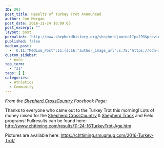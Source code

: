 ```yaml
---
ID: 293
post_title: Results of Turkey Trot Announced
author: Jon Morgan
post_date: 2016-11-24 18:09:05
post_excerpt: ""
layout: post
permalink: 'http://www.shepherdhistory.org/shepherdjournal?p=293&preview=true&preview_id=293'
published: false
medium_post:
  - 'O:11:"Medium_Post":11:{s:16:"author_image_url";s:75:"https://cdn-images-1.medium.com/fit/c/200/200/1*SqJTY-3vzTSKsiqc5-cV_A.jpeg";s:10:"author_url";s:28:"https://medium.com/@morga2ja";s:11:"byline_name";N;s:12:"byline_email";N;s:10:"cross_link";s:2:"no";s:2:"id";s:12:"90a57bf08604";s:21:"follower_notification";s:2:"no";s:7:"license";s:19:"all-rights-reserved";s:14:"publication_id";s:12:"f45ad4d6ec92";s:6:"status";s:5:"draft";s:3:"url";s:41:"https://medium.com/@morga2ja/90a57bf08604";}'
custom_sidebar:
  - none
top_term:
  - "31"
tags: [ ]
categories:
  - Athletics
  - Community
---
```

*From the *[*_Shepherd CrossCountry_*](https://www.facebook.com/shepherd.crosscountry)* Facebook Page:*

Thanks to everyone who came out to the Turkey Trot this morning! Lots of money raised for the [Shepherd CrossCountry](https://www.facebook.com/shepherd.crosscountry) & [Shepherd Track](https://www.facebook.com/shepherd.track) and Field programs! Fullresults can be found here: http://www.chttiming.com/results/11-24-16TurkeyTrot-Age.htm

Pictures are available here: https://chttiming.smugmug.com/2016-Turkey-Trot/